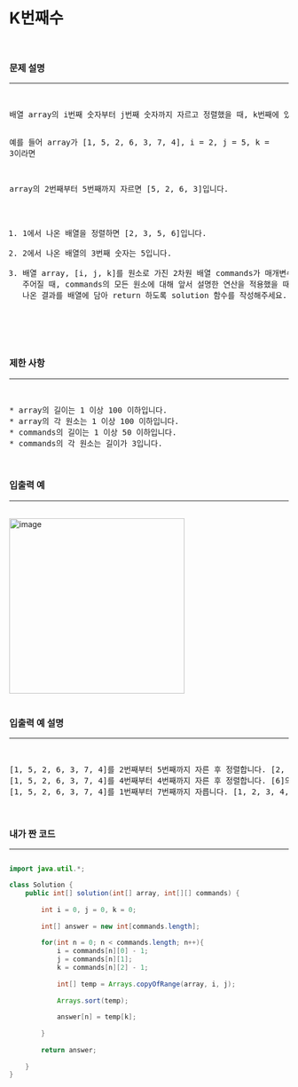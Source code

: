 # K번째수
<br>


### 문제 설명
<hr>
<br>
<pre>
배열 array의 i번째 숫자부터 j번째 숫자까지 자르고 정렬했을 때, k번째에 있는 수를 구하려 합니다.

예를 들어 array가 [1, 5, 2, 6, 3, 7, 4], i = 2, j = 5, k = 3이라면

array의 2번째부터 5번째까지 자르면 [5, 2, 6, 3]입니다.
  1. 1에서 나온 배열을 정렬하면 [2, 3, 5, 6]입니다.
  2. 2에서 나온 배열의 3번째 숫자는 5입니다.
  3. 배열 array, [i, j, k]를 원소로 가진 2차원 배열 commands가 매개변수로 주어질 때, commands의 모든 원소에 대해 앞서 설명한 연산을 적용했을 때 나온 결과를 배열에 담아 return 하도록 solution 함수를 작성해주세요.
</pre>
<br>

### 제한 사항
<hr>
<br>
<pre>
* array의 길이는 1 이상 100 이하입니다.
* array의 각 원소는 1 이상 100 이하입니다.
* commands의 길이는 1 이상 50 이하입니다.
* commands의 각 원소는 길이가 3입니다.
</pre>
<br>

### 입출력 예
<hr>
<br>
  <img width="316" alt="image" src="https://user-images.githubusercontent.com/57441201/175800302-e6cacf2f-c08f-4d62-9ad0-84b7a8ffecd9.png">
  
<br>
<br>

### 입출력 예 설명
<hr>
<br>
<pre>
[1, 5, 2, 6, 3, 7, 4]를 2번째부터 5번째까지 자른 후 정렬합니다. [2, 3, 5, 6]의 세 번째 숫자는 5입니다.
[1, 5, 2, 6, 3, 7, 4]를 4번째부터 4번째까지 자른 후 정렬합니다. [6]의 첫 번째 숫자는 6입니다.
[1, 5, 2, 6, 3, 7, 4]를 1번째부터 7번째까지 자릅니다. [1, 2, 3, 4, 5, 6, 7]의 세 번째 숫자는 3입니다.
</pre>    
<br>

### 내가 짠 코드
<hr>

```java

import java.util.*;

class Solution {
    public int[] solution(int[] array, int[][] commands) {
        
        int i = 0, j = 0, k = 0;
        
        int[] answer = new int[commands.length];
        
        for(int n = 0; n < commands.length; n++){
            i = commands[n][0] - 1;
            j = commands[n][1];
            k = commands[n][2] - 1;
            
            int[] temp = Arrays.copyOfRange(array, i, j);
            
            Arrays.sort(temp);
            
            answer[n] = temp[k];
            
        }
        
        return answer;
        
    }
}

```
